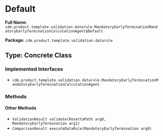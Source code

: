 # Default

**Full Name:** `cdm.product.template.validation.datarule.MandatoryEarlyTerminationMandatoryEarlyTerminationCalculationAgent$Default`

**Package:** `cdm.product.template.validation.datarule`

## Type: Concrete Class

### Implemented Interfaces

- `cdm.product.template.validation.datarule.MandatoryEarlyTerminationMandatoryEarlyTerminationCalculationAgent`

### Methods

#### Other Methods

- `ValidationResult validate(RosettaPath arg0, MandatoryEarlyTermination arg1)`
- `ComparisonResult executeDataRule(MandatoryEarlyTermination arg0)`

